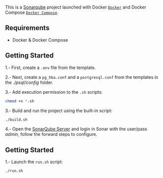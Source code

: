 This is a [Sonarqube](https://www.sonarsource.com/products/sonarqube/) project launched with Docker [`Docker`](https://www.docker.com) and Docker Compose [`Docker Compose`](https://docs.docker.com/compose/).

## Requirements

- Docker & Docker Compose

## Getting Started

1.- First, create a `.env` file from the template.

2.- Next, create a `pg_hba.conf` and a `postgresql.conf` from the templates in the *./psql/config* folder.

3.- Add execution permission to the `.sh` scripts:

```bash
chmod +x *.sh
```

3.- Build and run the project using the built-in script:

```bash
./build.sh
```

4.- Open the [SonarQube Server](http://localhost:9000/) and login in Sonar with the user/pass *admin*, follow the forward steps to configure. 

## Getting Started

1.- Launch the `run.sh` script:

```bash
./run.sh
```
